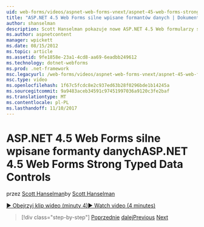 ```yaml
---
uid: web-forms/videos/aspnet-web-forms-vnext/aspnet-45-web-forms-strong-typed-data-controls
title: "ASP.NET 4.5 Web Forms silne wpisane formantów danych | Dokumentacja firmy Microsoft"
author: shanselman
description: Scott Hanselman pokazuje nowe ASP.NET 4.5 Web formularzy silne wpisane danych formanty.
ms.author: aspnetcontent
manager: wpickett
ms.date: 08/15/2012
ms.topic: article
ms.assetid: 9fe1858e-23a1-4cd8-aa69-6eadbb249612
ms.technology: dotnet-webforms
ms.prod: .net-framework
msc.legacyurl: /web-forms/videos/aspnet-web-forms-vnext/aspnet-45-web-forms-strong-typed-data-controls
msc.type: video
ms.openlocfilehash: 1f67c5fcdc8e2c937ed63b28f0296bde1b14245a
ms.sourcegitcommit: 9a9483aceb34591c97451997036a9120c3fe2baf
ms.translationtype: MT
ms.contentlocale: pl-PL
ms.lasthandoff: 11/10/2017
---
```

<a name="aspnet-45-web-forms-strong-typed-data-controls"></a><span data-ttu-id="6c83b-103">ASP.NET 4.5 Web Forms silne wpisane formanty danych</span><span class="sxs-lookup"><span data-stu-id="6c83b-103">ASP.NET 4.5 Web Forms Strong Typed Data Controls</span></span>
====================
<span data-ttu-id="6c83b-104">przez [Scott Hanselman](https://github.com/shanselman)</span><span class="sxs-lookup"><span data-stu-id="6c83b-104">by [Scott Hanselman](https://github.com/shanselman)</span></span>

[<span data-ttu-id="6c83b-105">&#9654; Obejrzyj klip wideo (minuty 4)</span><span class="sxs-lookup"><span data-stu-id="6c83b-105">&#9654; Watch video (4 minutes)</span></span>](https://channel9.msdn.com/Blogs/ASP-NET-Site-Videos/aspnet-45-web-forms-strong-typed-data-controls)

>[!div class="step-by-step"]
<span data-ttu-id="6c83b-106">[Poprzednie](aspnet-45-web-forms-model-binding.md)
[dalej](aspnet-vnext-videos-bundling-and-minification.md)</span><span class="sxs-lookup"><span data-stu-id="6c83b-106">[Previous](aspnet-45-web-forms-model-binding.md)
[Next](aspnet-vnext-videos-bundling-and-minification.md)</span></span>
